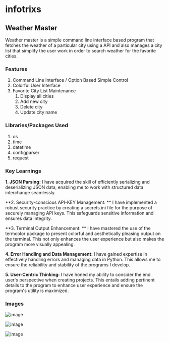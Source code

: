 # infotrixs
## Weather Master
Weather master is a simple command line interface based program that fetches the weather of a particular city using a API and also manages a city list that simplify the user work in order to search weather for the favorite cities.

### Features
1. Command Line Interface / Option Based Simple Control
2. Colorful User Interface
3. Favorite City List Maintenance
     1. Display all cities
     2. Add new city
     3. Delete city
     4. Update city name

### Libraries/Packages Used
1. os
2. time
3. datetime
4. configparser
5. request

### Key Learnings
**1. JSON Parsing:**
I have acquired the skill of efficiently serializing and deserializing JSON data, enabling me to work with structured data interchange seamlessly.

**2. Security-conscious API-KEY Management: **
I have implemented a robust security practice by creating a secrets.ini file for the purpose of securely managing API keys. This safeguards sensitive information and ensures data integrity.

**3. Terminal Output Enhancement: **
I have mastered the use of the termcolor package to present colorful and aesthetically pleasing output on the terminal. This not only enhances the user experience but also makes the program more visually appealing.

**4. Error Handling and Data Management:**
I have gained expertise in effectively handling errors and managing data in Python. This allows me to ensure the reliability and stability of the programs I develop.

**5. User-Centric Thinking:** 
I have honed my ability to consider the end user's perspective when creating projects. This entails adding pertinent details to the program to enhance user experience and ensure the program's utility is maximized.


### Images
![image](https://github.com/dev-world-rohit/infotrixs/assets/136791205/8aeb7dff-9a5a-415d-b6fe-f398ab09bea2)

![image](https://github.com/dev-world-rohit/infotrixs/assets/136791205/c1740b85-48a8-4557-b4b4-a67bbbe6f3df)

![image](https://github.com/dev-world-rohit/infotrixs/assets/136791205/d5533426-a3be-4484-b8e2-5b3400a9378d)


